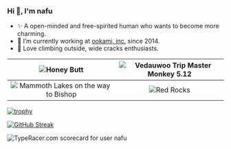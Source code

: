 ### Hi 👋, I'm nafu

- ✨ A open-minded and free-spirited human who wants to become more charming.
- 🐺 I’m currently working at [ookami, inc.](https://ookami.tokyo/) since 2014.
- 🧗 Love climbing outside, wide cracks enthusiasts.

![Honey Butt](https://github.com/nafu/nafu/assets/932290/bf400d75-43ee-4fc8-a4aa-d46e946eddef) | ![Vedauwoo Trip Master Monkey 5.12](https://github.com/nafu/nafu/assets/932290/6d524c71-a1ac-4c33-8c67-036484ffb753)
:---: | :---:
![Mammoth Lakes on the way to Bishop](https://github.com/nafu/nafu/assets/932290/c47734b7-0a5a-4eb6-90f6-55e97bf927d0) | ![Red Rocks](https://github.com/nafu/nafu/assets/932290/d8abcbd1-ef34-4c4f-ac41-cd8670d1e345)

[![trophy](https://github-profile-trophy.vercel.app/?username=nafu&theme=darkhub&rank=SECRET,SSS,SS,S,AAA,AA,A)](https://github.com/ryo-ma/github-profile-trophy)

[![GitHub Streak](https://streak-stats.demolab.com/?user=nafu&theme=dark)](https://git.io/streak-stats)

<img src="http://data.typeracer.com/misc/badge?user=nafu" alt="TypeRacer.com scorecard for user nafu">

<!--
**nafu/nafu** is a ✨ _special_ ✨ repository because its `README.md` (this file) appears on your GitHub profile.

Here are some ideas to get you started:

- 🔭 I’m currently working on ...
- 🌱 I’m currently learning ...
- 👯 I’m looking to collaborate on ...
- 🤔 I’m looking for help with ...
- 💬 Ask me about ...
- 📫 How to reach me: ...
- 😄 Pronouns: ...
- ⚡ Fun fact: ...
-->
